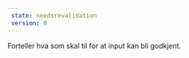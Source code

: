 ```yaml
---
 state: needsrevalidation
 version: 0
---
```

Forteller hva som skal til for at input kan bli godkjent.
